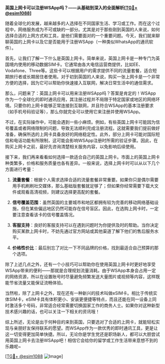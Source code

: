 **英国上网卡可以注册WSApp吗？——从基础到深入的全面解析[[TG💪+ @esim1088](https://t.me/s/esim1088)]**

随着全球化的发展，越来越多的人选择在不同国家生活、学习或工作。而在这个过程中，网络服务成为不可或缺的一部分。尤其是对于那些刚到英国的人来说，如何选择合适的上网方式和工具，是他们需要面对的一个重要问题。今天，我们就来聊聊英国的上网卡以及它是否能用于注册WSApp（一种类似WhatsApp的通讯软件）。

首先，让我们了解一下什么是英国上网卡。简单来说，英国上网卡是一种专门为英国境内使用的移动数据SIM卡。它通常由各大电信运营商提供，比如EE、Vodafone、Three等。这些卡可以根据用户的需求提供不同的流量套餐，适合短期旅行者或长期居住者使用。对于初到英国的人来说，购买一张上网卡是一个非常方便的选择，因为它可以帮助你快速接入互联网，解决日常生活中的通信需求。

那么，问题来了：英国上网卡可以用来注册WSApp吗？答案是肯定的！WSApp作为一个全球化的即时通讯应用，其注册过程并不局限于特定国家或地区的网络环境。只要你的上网卡能够正常连接到互联网，并且符合WSApp的基本注册要求（如手机号码验证等），那么你就完全可以使用它来注册并使用WSApp。

不过，在实际操作中，可能会遇到一些小麻烦。例如，有些英国上网卡可能因为信号覆盖或者网络限制的问题，导致无法顺利完成注册流程。这就需要我们提前做好准备，确保所选的上网卡具备良好的网络稳定性。此外，部分上网卡可能对国际短信和电话功能有所限制，这可能会影响WSApp注册时所需的验证步骤。因此，在购买上网卡之前，最好先咨询清楚相关服务内容，以免影响后续使用。

接下来，我们再来看看如何选择一款适合自己的英国上网卡。市面上的英国上网卡种类繁多，价格和服务质量也各有差异。一般来说，选择上网卡时可以从以下几个方面进行考量：

1. **流量套餐**：根据个人需求选择合适的流量套餐非常重要。如果你只是偶尔需要用手机刷刷社交媒体，那么基础版套餐就足够了；但如果你经常需要下载大文件或观看高清视频，则建议选择更高配的套餐。

2. **信号覆盖范围**：虽然英国的主要城市和地区都拥有较为完善的移动网络基础设施，但在某些偏远地区仍然可能存在信号盲区。因此，在选购上网卡时，一定要注意查看该卡的信号覆盖情况。

3. **客服支持**：良好的客服支持可以在遇到问题时为你提供及时的帮助。当你决定购买某款上网卡时，不妨先通过官方网站或其他渠道了解下他们的售后服务水平。

4. **价格性价比**：最后别忘了对比一下不同品牌的价格，找到最适合自己预算的那个选项。

除了上述几点之外，还有一个小技巧可以帮助你在使用英国上网卡时更好地享受WSApp带来的便利——那就是合理规划流量消耗。由于WSApp本身会占用一定的网络资源，所以在设置账号时尽量避免频繁发送大量图片或视频等内容，这样既能节省流量又能保证流畅体验。

当然啦，除了上网卡之外，现在还有一种新兴的技术叫做eSIM卡。相比于传统实体SIM卡，eSIM卡具有体积更小、安装更便捷等特点，而且还能在同一设备上同时激活多个号码，非常适合经常需要切换国家工作的商务人士。如果你对这种新型技术感兴趣的话，也可以关注一下相关的资讯哦！

综上所述，无论是出于何种目的来到英国，只要选对了合适的上网卡，就能轻松实现与亲朋好友保持联系的愿望。而WSApp作为一款优秀的即时通讯工具，更是让这一切变得更加简单快捷。所以，无论你是学生党还是职场新人，都可以大胆尝试用英国上网卡去注册WSApp吧！相信它会给你的留学或工作生活带来意想不到的乐趣呢~

[[TG💪+ @esim1088](https://t.me/s/esim1088) ![Image](https://i.postimg.cc/4NQfJmqS/Snipaste-2025-05-13-00-14-12.png)]